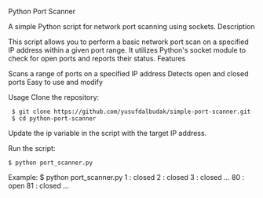 Python Port Scanner

A simple Python script for network port scanning using sockets.
Description

This script allows you to perform a basic network port scan on a specified IP address within a given port range. It utilizes Python's socket module to check for open ports and reports their status.
Features

Scans a range of ports on a specified IP address
Detects open and closed ports
Easy to use and modify

Usage
Clone the repository:

    
     $ git clone https://github.com/yusufdalbudak/simple-port-scanner.git
     $ cd python-port-scanner
  
Update the ip variable in the script with the target IP address.

Run the script:

    $ python port_scanner.py

Example:
$ python port_scanner.py
1 : closed
2 : closed
3 : closed
...
80 : open
81 : closed
...

